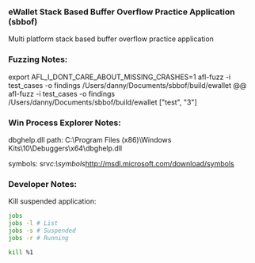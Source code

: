 ### eWallet Stack Based Buffer Overflow Practice Application (sbbof)

Multi platform stack based buffer overflow practice application

### Fuzzing Notes:
export AFL_I_DONT_CARE_ABOUT_MISSING_CRASHES=1
afl-fuzz -i test_cases -o findings /Users/danny/Documents/sbbof/build/ewallet @@
afl-fuzz -i test_cases -o findings /Users/danny/Documents/sbbof/build/ewallet ["test", "3"]


### Win Process Explorer Notes: 
dbghelp.dll path: 
C:\Program Files (x86)\Windows Kits\10\Debuggers\x64\dbghelp.dll

symbols:
srv*c:\symbols*http://msdl.microsoft.com/download/symbols

### Developer Notes:

Kill suspended application:

```bash
jobs 
jobs -l # List
jobs -s # Suspended
jobs -r # Running

kill %1
```